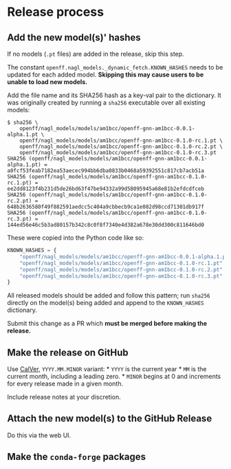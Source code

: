 # Release process

## Add the new model(s)' hashes

If no models (`.pt` files) are added in the release, skip this step.

The constant `openff.nagl_models._dynamic_fetch.KNOWN_HASHES` needs to be updated for each added model. **Skipping this
may cause users to be unable to load new models.**

Add the file name and its SHA256 hash as a key-val pair to the dictionary. It was originally created by running a
`sha256` executable over all existing models:

```console
$ sha256 \
    openff/nagl_models/models/am1bcc/openff-gnn-am1bcc-0.0.1-alpha.1.pt \
    openff/nagl_models/models/am1bcc/openff-gnn-am1bcc-0.1.0-rc.1.pt \
    openff/nagl_models/models/am1bcc/openff-gnn-am1bcc-0.1.0-rc.2.pt \
    openff/nagl_models/models/am1bcc/openff-gnn-am1bcc-0.1.0-rc.3.pt
SHA256 (openff/nagl_models/models/am1bcc/openff-gnn-am1bcc-0.0.1-alpha.1.pt) = a0fcf53feab7182ea53aecec994bb6dba0833b0468a59392551c817cb7acb51a
SHA256 (openff/nagl_models/models/am1bcc/openff-gnn-am1bcc-0.1.0-rc.1.pt) = ee2dd8123f4b231d5de26bd63f47be94332a99d58095945a68e81b2efdcdfceb
SHA256 (openff/nagl_models/models/am1bcc/openff-gnn-am1bcc-0.1.0-rc.2.pt) = 648b2636580f49f882591aedcc5c404a9cbbecb9ca1e082d98ccd71301db917f
SHA256 (openff/nagl_models/models/am1bcc/openff-gnn-am1bcc-0.1.0-rc.3.pt) = 144ed56e46c5b3ad80157b342c8c0f8f7340e4d382a678e30dd300c811646bd0
```

These were copied into the Python code like so:

```python
KNOWN_HASHES = {
    "openff/nagl_models/models/am1bcc/openff-gnn-am1bcc-0.0.1-alpha.1.pt": "a0fcf53feab7182ea53aecec994bb6dba0833b0468a59392551c817cb7acb51a",
    "openff/nagl_models/models/am1bcc/openff-gnn-am1bcc-0.1.0-rc.1.pt": "ee2dd8123f4b231d5de26bd63f47be94332a99d58095945a68e81b2efdcdfceb",
    "openff/nagl_models/models/am1bcc/openff-gnn-am1bcc-0.1.0-rc.2.pt": "648b2636580f49f882591aedcc5c404a9cbbecb9ca1e082d98ccd71301db917f",
    "openff/nagl_models/models/am1bcc/openff-gnn-am1bcc-0.1.0-rc.3.pt": "144ed56e46c5b3ad80157b342c8c0f8f7340e4d382a678e30dd300c811646bd0",
}
```

All released models should be added and follow this pattern; run `sha256` directly on the model(s) being added and
append to the `KNOWN_HASHES` dictionary.

Submit this change as a PR which **must be merged before making the release.**

## Make the release on GitHub

Use [CalVer](https://calver.org/), `YYYY.MM.MINOR` variant:
    * `YYYY` is the current year
    * `MM` is the current month, including a leading zero.
    * `MINOR` begins at 0 and increments for every release made in a given month.

Include release notes at your discretion.

## Attach the new model(s) to the GitHub Release

Do this via the web UI.

## Make the `conda-forge` packages


